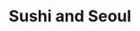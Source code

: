 ---
layout: place
title: "Sushi and Seoul"
permalink: /florida/sanford/sushi-and-seoul.html
stateAbbr: FL
stateName: Florida
cityName: Sanford
seo:
  name: "Sushi and Seoul"
  type: Restaurant
  links: https://www.sushiandseoul.com/
description: "Looking for sushi in Sanford, Florida? Check out Sushi and Seoul for a delightful Japanese dining experience. Enjoy a variety of sushi and other dishes in a ..."
place_id: ChIJmdWZ9ScT54gRD1Nkp0n0AnM
photos:
  - name: >-
      places/ChIJmdWZ9ScT54gRD1Nkp0n0AnM/photos/AeeoHcLMW8oCGa3d3cYMSjDFwM5oD4A4vAvkXl1cwJwc_PICpp_j1hON784C8At_Df4VdAndh7C8BeI0-oFoGJno6Zy39n-QdUSKaZmU1tKp0wTcexEYSakLijvxo0s8XG8FHo5NQAygz_-14gkf2QCOcBNvZlj8EBiKwfBqPhknYnVFcVU0sJFcHCN5CIuYT3XDYMT4hUR7k9cs8kSfs60JuUUHTplspfiKSCDH3OFHSZel1iJufwBAG4m-BcLvpdd_gQ4Uyst9TbS-0JO4Fd7SzQ3IwPZnrwFYzLGRDSuev7Hw24ry72NrPETAM56Rv55LMIU_xHrUCHpVFiOTm4LmzG7_oVzb2ltN9FZeuaUv-Jfkk_4_jJi8NoNzn-e7q3o32FWVgv1oWcqzqCzC9ZlgBl5uLOkrRzQxiFSqHuWOSXXeKaw
    widthPx: 3024
    heightPx: 4032
    authorAttributions:
      - displayName: 캡틴추추
        uri: https://maps.google.com/maps/contrib/102056054161180327037
        photoUri: >-
          https://lh3.googleusercontent.com/a-/ALV-UjVFkM_1LevYKYsbO6acnrMDgSfRWUTPZJthA-YxNa2a6FWRBYLQ=s100-p-k-no-mo
    flagContentUri: >-
      https://www.google.com/local/imagery/report/?cb_client=maps_api_places.places_api&image_key=!1e10!2sCIHM0ogKEICAgICm2cSc0AE&hl=en-US
    googleMapsUri: >-
      https://www.google.com/maps/place//data=!3m4!1e2!3m2!1sCIHM0ogKEICAgICm2cSc0AE!2e10!4m2!3m1!1s0x88e71327f599d599:0x7302f449a764530f
  - name: >-
      places/ChIJmdWZ9ScT54gRD1Nkp0n0AnM/photos/AeeoHcKZ6fIuDChrcMQqanPaIWvOAzJjDR8906o3Uwqjp9yLSGqoarXWmkw1k0t-ivw_L-gAtY2v-xix7i5y8Yf4yAXFHhmycT18lCBey58V4rPoYU3tNf06qb_h3XHuTPsCKNKI5I5roVhVTMEtDw7sGD_hETaHQEg-UCuxfBUYySFUsGKxy2PHWM83dkwPSVBnIJwEhqUWqDuo68Y4h8ONGy63LjGQxVyGrr6DpT3EI5VHhevICN33xMSgGiamln5E8kv5fxczO54UqAdpTFHcZQDOIG_DjYlkRRK60JYYYGmiAwhAGXljzEkzvoaRGbfoya8c0uan9wPAVsneVLvYXUNH26iNCqf05AHvm5051KREUQt4KH4zTztFaY4tdpje8Emm5pQr1nCNqoCeNkSv_gdJ3h5cnnSC1mwUUeWEvt4kSd6T
    widthPx: 4032
    heightPx: 2268
    authorAttributions:
      - displayName: Courtney Hamil
        uri: https://maps.google.com/maps/contrib/104331581532314728984
        photoUri: >-
          https://lh3.googleusercontent.com/a-/ALV-UjXguzmXduOfyQZET-D7zcVpOeamElsn1QeWiEQg0fOPv91gLJjV=s100-p-k-no-mo
    flagContentUri: >-
      https://www.google.com/local/imagery/report/?cb_client=maps_api_places.places_api&image_key=!1e10!2sCIHM0ogKEICAgIC-39mDlgE&hl=en-US
    googleMapsUri: >-
      https://www.google.com/maps/place//data=!3m4!1e2!3m2!1sCIHM0ogKEICAgIC-39mDlgE!2e10!4m2!3m1!1s0x88e71327f599d599:0x7302f449a764530f
  - name: >-
      places/ChIJmdWZ9ScT54gRD1Nkp0n0AnM/photos/AeeoHcLRWkuSh8DmKDkeAIwR8GgbiNFMKZh36UHBevQYeC2f7UbH5GnqE8yXi7S3enRBWuv_G6A1FhYr7XuCc6KnMK4Xjc7PKWKBthIC1UPGqj9vdR1T6J_PvIW15UeqFrQy1cSoLm0BqgkVBPgacr2GceMG2Dtqr8KsOmN28VYna0KiSoJ4FNEPsKtAgFPm-pplk5vrtxfvKzBs8x80DF64HmcHCmpQug0TOgGNiME0Aj8p1cJqZgPdkc7q98dCTe1LRS9mg8GlzzcmeTo14GusM0tNbQgSSZZOuSt1MObJYTCe8NAAQFfkUA3uhRSh1DhQe5Vu0JtaTOGNUrb1zixp8xnohTCOwx-Mnukfwv2FRfKgQM_gOmyl78BkP1C72f5Qe3iunjO2-5RnJoQ4cZ7GT1w60jfxXPY3QfNcaqoTVTw
    widthPx: 1536
    heightPx: 2048
    authorAttributions:
      - displayName: Maxime Paquette
        uri: https://maps.google.com/maps/contrib/114569006858612529694
        photoUri: >-
          https://lh3.googleusercontent.com/a/ACg8ocI6j82ozgcArXG9aGl0hFE8wbYSW3mnf9dMkV1lazFXo6bdvQ=s100-p-k-no-mo
    flagContentUri: >-
      https://www.google.com/local/imagery/report/?cb_client=maps_api_places.places_api&image_key=!1e10!2sCIHM0ogKEICAgMCww5ynYQ&hl=en-US
    googleMapsUri: >-
      https://www.google.com/maps/place//data=!3m4!1e2!3m2!1sCIHM0ogKEICAgMCww5ynYQ!2e10!4m2!3m1!1s0x88e71327f599d599:0x7302f449a764530f
  - name: >-
      places/ChIJmdWZ9ScT54gRD1Nkp0n0AnM/photos/AeeoHcJMNS3z26Q09bdrrvoGZWd9vgTziP-MDzb-u2FFXIe0KdZ0ioI9SpdAzVi165XjaubamtcbvsXJD8lMOB_cGma6l0XqZc-iOt9jn_os48hZA48oYVHTZ4e8_wPRLABqZJ9-3mrth1cqn-hLZFfmqq__6y9Zd-bJ2XAIM2vkJjafY6WGREZhtjUit5ImZC54Cmz7oNrfuI-LlZ0ebJuM9e_-RXZxHvFj_RkU00e4DDCs-iguIuoE5WZFDo1dbADJDL0Tu4rggUBAcSZIrp4tKphMOGmeg-4ABbTGOqYpm06Ny-I1K-IKypxBsnjyP3YAax9q3KIDp6d6c-hPbHtgAiyfygsxX4JJusBn_TYw8eP5L6INLoOuMJoWzCoJ4hPrzPXkV7KanBbYZQSn3TcK68GvcEeTX7dbGhR5yNqcoWE
    widthPx: 2268
    heightPx: 4032
    authorAttributions:
      - displayName: David C
        uri: https://maps.google.com/maps/contrib/116162480491259605691
        photoUri: >-
          https://lh3.googleusercontent.com/a-/ALV-UjWABtNiJAQwS2IP-rBWSXGr6Gs8EKCMUVMwAYafUpzybHFyu2GDrQ=s100-p-k-no-mo
    flagContentUri: >-
      https://www.google.com/local/imagery/report/?cb_client=maps_api_places.places_api&image_key=!1e10!2sCIHM0ogKEICAgIDz-8maBQ&hl=en-US
    googleMapsUri: >-
      https://www.google.com/maps/place//data=!3m4!1e2!3m2!1sCIHM0ogKEICAgIDz-8maBQ!2e10!4m2!3m1!1s0x88e71327f599d599:0x7302f449a764530f
  - name: >-
      places/ChIJmdWZ9ScT54gRD1Nkp0n0AnM/photos/AeeoHcJPAP-VsQXYX3ehT-jgGRo9g4xQOjtk-_j6ryd9mE9iUw_CrhjXeOa6SCzxfwluXH5Z2TbwgRH6_VoVithlq-JFFbX9JrMuM0Zy9odTzZk4Pjf77sYBD8fponR_mY8ce2LnYQuYfwgfvvbU30uQHRK53wM3N0zr-JmB3-L23mcCIRYHCKiXNdtiBwU_ygX-T1QtgvkiR9_IxH3QCuL_IjyAzGy2FcSylVEXZRoBKVuqeqA9RNTJdfsI15AU57Imo_1st0o6lZ1L7H1up3mp1LeUkaZ08RxtwOX-d15EAVsUij5GblrxUjvr5i-sH9jGHZPoltMUIPzMjSH2ruFqZDQq1ilqJK-oBsqak3Sf1tfKRNjKifh8deIYzAN34wW6_2kPKn1s9o5EqI0aSqjKUQI1muCP0qg5wtSxINYnA91YQUgu
    widthPx: 3072
    heightPx: 4080
    authorAttributions:
      - displayName: Maria Deluxe
        uri: https://maps.google.com/maps/contrib/117664366752400950642
        photoUri: >-
          https://lh3.googleusercontent.com/a-/ALV-UjUwg-Yk7vyNTP0cnPlsAEGTj4WomHvvIkrTFkci4ro70LsnbrNf_Q=s100-p-k-no-mo
    flagContentUri: >-
      https://www.google.com/local/imagery/report/?cb_client=maps_api_places.places_api&image_key=!1e10!2sCIHM0ogKEICAgIC_8pvIyQE&hl=en-US
    googleMapsUri: >-
      https://www.google.com/maps/place//data=!3m4!1e2!3m2!1sCIHM0ogKEICAgIC_8pvIyQE!2e10!4m2!3m1!1s0x88e71327f599d599:0x7302f449a764530f
  - name: >-
      places/ChIJmdWZ9ScT54gRD1Nkp0n0AnM/photos/AeeoHcKWc5x_pXiENZuK8m4hVGKYXOaEhQ4d7KVRhOzuG1C62Kc5Le9-j2gunqPPvZackDK5d8-4ZwPkqBuUxz7HU3V5UyyyCxFyShPQB-C09_gD4432zYHerShzTXDfTi7j5pEKRKM9Ofz0CHn1K_AJAk5IaUx7SvYRZWSiY0HZGrUqeAzN7yBE5a9PT167ShnIXj0iEbSD1D1OVnwAi3xV56hlhbxdv8B9d75-Vi4vKJQATAiJgVY5I9AblhFqakTBjF_hfQxynXpj4LD3PEaaf4D4h5WM59wUnFlbZk_47N-I2mxUiPJbp9VgGPyk_e8I4wtQfF7ELuZvkjiDXV8wuKn1RZ_GDH6Uk1tVXcaVOB_yTj8iULmlUmf0KkAik-v6ubVopWLFlE7B3PqZ7wJFgk6ZV2xx9tQl6eG-piPFQSZ8_Q
    widthPx: 2469
    heightPx: 2162
    authorAttributions:
      - displayName: MM
        uri: https://maps.google.com/maps/contrib/117794867035943458761
        photoUri: >-
          https://lh3.googleusercontent.com/a-/ALV-UjURVoEYDU853I64N71nsopq-FLHUCd862G6a3eevo9ZXcnVgHTc=s100-p-k-no-mo
    flagContentUri: >-
      https://www.google.com/local/imagery/report/?cb_client=maps_api_places.places_api&image_key=!1e10!2sCIHM0ogKEICAgICtm4GIGQ&hl=en-US
    googleMapsUri: >-
      https://www.google.com/maps/place//data=!3m4!1e2!3m2!1sCIHM0ogKEICAgICtm4GIGQ!2e10!4m2!3m1!1s0x88e71327f599d599:0x7302f449a764530f
  - name: >-
      places/ChIJmdWZ9ScT54gRD1Nkp0n0AnM/photos/AeeoHcKMTK-E00sg6mmZIRkYRikA3vHrytTDsnpl1dg0PLg44YA5rYmzmKwFQkgMZ3aPO591cV0AYtQ-PnegGllrMCLOUc5OPrMJYSfcDrkjIZHGtCmj1GBFv0m6W6f61sHQaf1s63dYns70j2LYnIMEQvtkZWstfQABnR0OBhzAnNuMwKE4xMB95PVLs55HN3XBthbNTDABdKlQoCbQd6g2G3AqA8A9f8fNyOFgqJ-5rAoHI2czzJCR81dcxdZaMToK6FFVQPpoTZuVifb1Zbiz84Go9cBGNWqZac9ix5ECS9NuLHfj6uF9OM4yKz_K_aE_MRSFCzGcBVTrKsiDKFnnF_3VBtHDHJBEb1zstwIPksm2mrAiFeZgfXHDF4ElpYc-OXmNwkaMVHKrdCqgmJLkZPuTD6TzBmI_JsS9KAosZwhSqA
    widthPx: 3024
    heightPx: 4032
    authorAttributions:
      - displayName: Luther Thomason
        uri: https://maps.google.com/maps/contrib/111668438024792193348
        photoUri: >-
          https://lh3.googleusercontent.com/a-/ALV-UjVuocXiaMB7F3v_Dcv6He4ACUNkIsOQ-uQytW42vGhitO4zx2LE=s100-p-k-no-mo
    flagContentUri: >-
      https://www.google.com/local/imagery/report/?cb_client=maps_api_places.places_api&image_key=!1e10!2sCIHM0ogKEICAgICLyfKjVg&hl=en-US
    googleMapsUri: >-
      https://www.google.com/maps/place//data=!3m4!1e2!3m2!1sCIHM0ogKEICAgICLyfKjVg!2e10!4m2!3m1!1s0x88e71327f599d599:0x7302f449a764530f
  - name: >-
      places/ChIJmdWZ9ScT54gRD1Nkp0n0AnM/photos/AeeoHcJgy8zdp1XrKbkSvtomslpS8tIwZsYaSWWRiKv9e7daWpxSiQmIHVqhbC0lt6oIr7Av13voIGQQiM4Gytx4QM7-l2rTONNZjn1jyl5ZATjgh0c3N0sqsoChv7vXD9NpX_qAiysjcoXAXeDJOpUeQtGgPERxgt7UAjitEn-oVkvHaJ7tUe0d2oOYn4wLQQog-17ElKTySe51UqqvfvuKo12v3DkgsImXBV3giAE7TRycrgs4QPQ5CSZj9C-8IXu7FbhhsFOOado1LzBLd6w7FXNu3FFNyVlYhttJleTZyPk0bbKNaV3UnX3MGfcvFwwVXW1c23oVkFuewZGjbrujNSanpmIE__wZ1raUkZbXxMTMTlhI2JYCxsdzOUNcTqklJGYKzV1_kRIEAmKtBabkAz_X5x-HZtsprZoO0jda9n1Upw
    widthPx: 1920
    heightPx: 1080
    authorAttributions:
      - displayName: Betfoyet C.
        uri: https://maps.google.com/maps/contrib/111164915474363068384
        photoUri: >-
          https://lh3.googleusercontent.com/a-/ALV-UjWp4N0HQHizbx92M4WvFpJm8woYjEGLg0sMCuSfWD7NCoqLX5qdkw=s100-p-k-no-mo
    flagContentUri: >-
      https://www.google.com/local/imagery/report/?cb_client=maps_api_places.places_api&image_key=!1e10!2sCIHM0ogKEICAgIDTjdiKGw&hl=en-US
    googleMapsUri: >-
      https://www.google.com/maps/place//data=!3m4!1e2!3m2!1sCIHM0ogKEICAgIDTjdiKGw!2e10!4m2!3m1!1s0x88e71327f599d599:0x7302f449a764530f
  - name: >-
      places/ChIJmdWZ9ScT54gRD1Nkp0n0AnM/photos/AeeoHcLElYX0SDzUpSuv873H0kczIve1rooWJvVBASPhmL679InPjCHguZPWg8s9jpZ7SSrOCLUD-oVoSazREChkUIJPDSSTd0hRZWcNwO4RmyAQ1ThthQP5srFZDwQLk49NbD8rlOun83YskKnq3hvtcF9rAbOyk-pyK7-MOQCst2KAn-SKTSNKidbaiYJ-Yg2nFpVn_sNqiT3FKIhR38XG1fWdTWvJWwdHUoyKFoxtN4JSJ9_YXU8kkpnmtqJrZG_ypWcDPKzPiCWJRWS_F7DL_iOevn4uz9oJET4u7XuxMWtLNmbaqx2jh3-zE1VYqTnECIBFzeBhNxcB2JVBGWrVry4soI5iOjPZBXvBFTr3OgAG7gkDFAJF21pUzw_eG-jPdAFirpLqZIb8GQzS_ylpOq_XXrAaiZsjamjr3eOAZnSUfg
    widthPx: 4032
    heightPx: 3024
    authorAttributions:
      - displayName: Rachel Clarke
        uri: https://maps.google.com/maps/contrib/102306873048803577728
        photoUri: >-
          https://lh3.googleusercontent.com/a/ACg8ocIJ0poZJmMXPwdN_yIyGM9mZ865_6EzlTv2k9XCGZ7AG9ZVLg=s100-p-k-no-mo
    flagContentUri: >-
      https://www.google.com/local/imagery/report/?cb_client=maps_api_places.places_api&image_key=!1e10!2sCIHM0ogKEICAgIC-qurpaA&hl=en-US
    googleMapsUri: >-
      https://www.google.com/maps/place//data=!3m4!1e2!3m2!1sCIHM0ogKEICAgIC-qurpaA!2e10!4m2!3m1!1s0x88e71327f599d599:0x7302f449a764530f
  - name: >-
      places/ChIJmdWZ9ScT54gRD1Nkp0n0AnM/photos/AeeoHcJ59_nfOtImSvkBmBCL-2bCVLRzllnRdHglm3DLOowEXifsCvwulX92zLhHR4_t0pHLowjEntbBgRu-rVI69iNX1NYw-FE61uoMT_CtFF-akbs-6gErnvtMtxdaMUQ86m_8z_SPG31tF0Fgi9uRSuh-m1OO297zL5mxg048tAS8kGDade5G06Xm3DH5fRjlk2iVtf4KK60ahjnK77cqPIKsOdLPZvHcyXYNtnAdQckGRvHbb5i2ZcIcsB2eGhzYGsRqnelQ9L1QBWsc9JQGcfeXT9_ybMGMtW-7sOq6aWkCn9ntYzm3GhRhpgbNpndHQh8zeIlWrROm3aXQhOrmY0sgTassS7FUSEUQoTS1UmMfRHKjJrjYTpvU1A4BJcK6UbokQ-xa4SHhgGxDLykN5C6hWi33ZjMe4uwOtHt0qoSmyXU4
    widthPx: 3217
    heightPx: 2425
    authorAttributions:
      - displayName: Adam Skove
        uri: https://maps.google.com/maps/contrib/116254517959483840202
        photoUri: >-
          https://lh3.googleusercontent.com/a-/ALV-UjXUmhJK_0sAKnzMWCkZpMpkOCJbf8VDjsiNIFr4APjhMne3EcA=s100-p-k-no-mo
    flagContentUri: >-
      https://www.google.com/local/imagery/report/?cb_client=maps_api_places.places_api&image_key=!1e10!2sCIHM0ogKEICAgIDb5d_Q4QE&hl=en-US
    googleMapsUri: >-
      https://www.google.com/maps/place//data=!3m4!1e2!3m2!1sCIHM0ogKEICAgIDb5d_Q4QE!2e10!4m2!3m1!1s0x88e71327f599d599:0x7302f449a764530f
address: 114 S Palmetto Ave, Sanford, FL 32771, USA
street: 114 S Palmetto Ave
city: Sanford
state: FL
zip: '32771'
country: USA
neighborhood: null
latitude: '28.811164'
longitude: '-81.266217'
accessibility_options:
  wheelchairAccessibleParking: true
  wheelchairAccessibleEntrance: true
  wheelchairAccessibleRestroom: true
business_status: OPERATIONAL
name: Sushi and Seoul
google_maps_links:
  directionsUri: >-
    https://www.google.com/maps/dir//''/data=!4m7!4m6!1m1!4e2!1m2!1m1!1s0x88e71327f599d599:0x7302f449a764530f!3e0
  placeUri: https://maps.google.com/?cid=8287454861493293839
  writeAReviewUri: >-
    https://www.google.com/maps/place//data=!4m3!3m2!1s0x88e71327f599d599:0x7302f449a764530f!12e1
  reviewsUri: >-
    https://www.google.com/maps/place//data=!4m4!3m3!1s0x88e71327f599d599:0x7302f449a764530f!9m1!1b1
  photosUri: >-
    https://www.google.com/maps/place//data=!4m3!3m2!1s0x88e71327f599d599:0x7302f449a764530f!10e5
primary_type: Sushi Restaurant
opening_hours:
  regular: null
  current: null
secondary_opening_hours:
  regular:
    weekdayDescriptions: null
    type: null
  current:
    weekdayDescriptions: null
    type: null
phone: '4079155541'
price_level: null
price_range: $10 &ndash; $20
rating: '4.5'
rating_count: 200
website: https://www.sushiandseoul.com/
reviews:
  - name: >-
      places/ChIJmdWZ9ScT54gRD1Nkp0n0AnM/reviews/ChdDSUhNMG9nS0VJQ0FnTUNnbVlDaXlnRRAB
    relativePublishTimeDescription: a month ago
    rating: 5
    text:
      text: >-
        WOW!  The food here is amazing!  Not your typical sushi only spot.  I
        had the crispiest chicken wings that I have ever had in my life and they
        were perfectly cooked.  The avocado tower was amazing and fresh!  The
        crispy fried chicken thigh was to die for.  And the presentation was
        amazing.  Everything was fresh and delicious!  I told Al he needed to go
        on Master Chef as he would definitely win.  Thank you for the amazing
        food!  I can't wait to bring my friends and family in for all the
        deliciousness!
      languageCode: en
    originalText:
      text: >-
        WOW!  The food here is amazing!  Not your typical sushi only spot.  I
        had the crispiest chicken wings that I have ever had in my life and they
        were perfectly cooked.  The avocado tower was amazing and fresh!  The
        crispy fried chicken thigh was to die for.  And the presentation was
        amazing.  Everything was fresh and delicious!  I told Al he needed to go
        on Master Chef as he would definitely win.  Thank you for the amazing
        food!  I can't wait to bring my friends and family in for all the
        deliciousness!
      languageCode: en
    authorAttribution:
      displayName: Hopey
      uri: https://www.google.com/maps/contrib/106456667335788632272/reviews
      photoUri: >-
        https://lh3.googleusercontent.com/a-/ALV-UjWMl3pV0vA-0NRe75qhshHHJnq9ZIM_2aZgYk4kaxClEzrlijo=s128-c0x00000000-cc-rp-mo
    publishTime: '2025-02-18T18:44:02.065748Z'
    flagContentUri: >-
      https://www.google.com/local/review/rap/report?postId=ChdDSUhNMG9nS0VJQ0FnTUNnbVlDaXlnRRAB&d=17924085&t=1
    googleMapsUri: >-
      https://www.google.com/maps/reviews/data=!4m6!14m5!1m4!2m3!1sChdDSUhNMG9nS0VJQ0FnTUNnbVlDaXlnRRAB!2m1!1s0x88e71327f599d599:0x7302f449a764530f
  - name: >-
      places/ChIJmdWZ9ScT54gRD1Nkp0n0AnM/reviews/ChdDSUhNMG9nS0VJQ0FnSUN0bTRHSXFRRRAB
    relativePublishTimeDescription: a year ago
    rating: 5
    text:
      text: >-
        Wow, this place is incredible! Everything we had tonight for dinner was
        an absolute treat. Such bold flavors and a beautiful presentation. It is
        truly a fantastic dining experience! Plus, a beer or two from Celery
        City Craft was fantastic. We will surely be back! Another foodie
        adventure in the books.
      languageCode: en
    originalText:
      text: >-
        Wow, this place is incredible! Everything we had tonight for dinner was
        an absolute treat. Such bold flavors and a beautiful presentation. It is
        truly a fantastic dining experience! Plus, a beer or two from Celery
        City Craft was fantastic. We will surely be back! Another foodie
        adventure in the books.
      languageCode: en
    authorAttribution:
      displayName: MM
      uri: https://www.google.com/maps/contrib/117794867035943458761/reviews
      photoUri: >-
        https://lh3.googleusercontent.com/a-/ALV-UjURVoEYDU853I64N71nsopq-FLHUCd862G6a3eevo9ZXcnVgHTc=s128-c0x00000000-cc-rp-mo-ba5
    publishTime: '2024-02-01T04:01:09.387478Z'
    flagContentUri: >-
      https://www.google.com/local/review/rap/report?postId=ChdDSUhNMG9nS0VJQ0FnSUN0bTRHSXFRRRAB&d=17924085&t=1
    googleMapsUri: >-
      https://www.google.com/maps/reviews/data=!4m6!14m5!1m4!2m3!1sChdDSUhNMG9nS0VJQ0FnSUN0bTRHSXFRRRAB!2m1!1s0x88e71327f599d599:0x7302f449a764530f
  - name: >-
      places/ChIJmdWZ9ScT54gRD1Nkp0n0AnM/reviews/ChZDSUhNMG9nS0VJQ0FnSUNKbG9Ya1N3EAE
    relativePublishTimeDescription: a year ago
    rating: 5
    text:
      text: >-
        For my money, this is probably the best spot in town to grab a little
        Japanese food and a beer! I have been 4x over the last several months
        and left beyond satisfied every time. The tuna tower is epic, and even
        if it doesn't look huge in the photo, once you mix everything up, it
        fills up the bowl it's served in and was quite filling (and tasted
        incredible)! The volcano roll was excellent, and I think my favorite
        thing on the whole menu is the chicken karaage, because you get an
        absolute MOUNTAIN of crispy on the outside, moist on the inside fried
        chicken served over rice with spicy mayo, and it's so good I've ordered
        it twice!


        The dudes who run the show aren't the friendliest people I've ever
        encountered, but they're busy, so I never really let it bother me. All
        in all, the fact that you can get an amazing meal, served with a $4 pint
        of high quality craft beer, and enjoy it on their lovely patio make this
        a can't-miss stop if you're in the area, though, I wouldn't recommend
        going during peak dinner hours, because based on other reviews I've
        read, they tend to get overwhelmed by orders quickly, and they don't
        appear to handle the rush very well. Go when it's quiet and you are in
        for a treat!
      languageCode: en
    originalText:
      text: >-
        For my money, this is probably the best spot in town to grab a little
        Japanese food and a beer! I have been 4x over the last several months
        and left beyond satisfied every time. The tuna tower is epic, and even
        if it doesn't look huge in the photo, once you mix everything up, it
        fills up the bowl it's served in and was quite filling (and tasted
        incredible)! The volcano roll was excellent, and I think my favorite
        thing on the whole menu is the chicken karaage, because you get an
        absolute MOUNTAIN of crispy on the outside, moist on the inside fried
        chicken served over rice with spicy mayo, and it's so good I've ordered
        it twice!


        The dudes who run the show aren't the friendliest people I've ever
        encountered, but they're busy, so I never really let it bother me. All
        in all, the fact that you can get an amazing meal, served with a $4 pint
        of high quality craft beer, and enjoy it on their lovely patio make this
        a can't-miss stop if you're in the area, though, I wouldn't recommend
        going during peak dinner hours, because based on other reviews I've
        read, they tend to get overwhelmed by orders quickly, and they don't
        appear to handle the rush very well. Go when it's quiet and you are in
        for a treat!
      languageCode: en
    authorAttribution:
      displayName: Nick Cangemi
      uri: https://www.google.com/maps/contrib/103580459037102967525/reviews
      photoUri: >-
        https://lh3.googleusercontent.com/a-/ALV-UjW7lRPR4mlnqipbVopMdv8CUqf3eOoKau3kamPtmvL3zMFDukC6=s128-c0x00000000-cc-rp-mo-ba5
    publishTime: '2023-06-26T16:18:28.200203Z'
    flagContentUri: >-
      https://www.google.com/local/review/rap/report?postId=ChZDSUhNMG9nS0VJQ0FnSUNKbG9Ya1N3EAE&d=17924085&t=1
    googleMapsUri: >-
      https://www.google.com/maps/reviews/data=!4m6!14m5!1m4!2m3!1sChZDSUhNMG9nS0VJQ0FnSUNKbG9Ya1N3EAE!2m1!1s0x88e71327f599d599:0x7302f449a764530f
  - name: >-
      places/ChIJmdWZ9ScT54gRD1Nkp0n0AnM/reviews/ChdDSUhNMG9nS0VJQ0FnTUN3dzV5bndRRRAB
    relativePublishTimeDescription: 3 weeks ago
    rating: 5
    text:
      text: |-
        Cute spot and poke bowls were delicious
        Love the sushi and beer combo
      languageCode: en
    originalText:
      text: |-
        Cute spot and poke bowls were delicious
        Love the sushi and beer combo
      languageCode: en
    authorAttribution:
      displayName: Maxime Paquette
      uri: https://www.google.com/maps/contrib/114569006858612529694/reviews
      photoUri: >-
        https://lh3.googleusercontent.com/a/ACg8ocI6j82ozgcArXG9aGl0hFE8wbYSW3mnf9dMkV1lazFXo6bdvQ=s128-c0x00000000-cc-rp-mo-ba3
    publishTime: '2025-03-20T20:09:06.317341Z'
    flagContentUri: >-
      https://www.google.com/local/review/rap/report?postId=ChdDSUhNMG9nS0VJQ0FnTUN3dzV5bndRRRAB&d=17924085&t=1
    googleMapsUri: >-
      https://www.google.com/maps/reviews/data=!4m6!14m5!1m4!2m3!1sChdDSUhNMG9nS0VJQ0FnTUN3dzV5bndRRRAB!2m1!1s0x88e71327f599d599:0x7302f449a764530f
  - name: >-
      places/ChIJmdWZ9ScT54gRD1Nkp0n0AnM/reviews/ChZDSUhNMG9nS0VJQ0FnSUNfOHB2SUNREAE
    relativePublishTimeDescription: 2 months ago
    rating: 3
    text:
      text: >-
        The service is the worst experience in the world. The man serving seemed
        displeased, poor service and not at all friendly. The sushi and salmon
        bowl were good.
      languageCode: en
    originalText:
      text: >-
        The service is the worst experience in the world. The man serving seemed
        displeased, poor service and not at all friendly. The sushi and salmon
        bowl were good.
      languageCode: en
    authorAttribution:
      displayName: Maria Deluxe
      uri: https://www.google.com/maps/contrib/117664366752400950642/reviews
      photoUri: >-
        https://lh3.googleusercontent.com/a-/ALV-UjUwg-Yk7vyNTP0cnPlsAEGTj4WomHvvIkrTFkci4ro70LsnbrNf_Q=s128-c0x00000000-cc-rp-mo-ba4
    publishTime: '2025-01-14T20:30:19.744564Z'
    flagContentUri: >-
      https://www.google.com/local/review/rap/report?postId=ChZDSUhNMG9nS0VJQ0FnSUNfOHB2SUNREAE&d=17924085&t=1
    googleMapsUri: >-
      https://www.google.com/maps/reviews/data=!4m6!14m5!1m4!2m3!1sChZDSUhNMG9nS0VJQ0FnSUNfOHB2SUNREAE!2m1!1s0x88e71327f599d599:0x7302f449a764530f
parking_options:
  freeParkingLot: true
  freeStreetParking: true
  valetParking: false
payment_options:
  acceptsCreditCards: true
  acceptsDebitCards: true
  acceptsCashOnly: false
  acceptsNfc: true
allow_dogs: null
curbside_pickup: false
delivery: true
dine_in: true
good_for_children: true
good_for_groups: true
good_for_sports: null
live_music: null
menu_for_children: null
outdoor_seating: true
reservable: false
restroom: true
serves_beer: true
serves_breakfast: null
serves_brunch: null
serves_cocktails: true
serves_coffee: null
serves_dinner: true
serves_dessert: null
serves_lunch: true
serves_vegetarian_food: null
serves_wine: true
takeout: true
summary: null

---